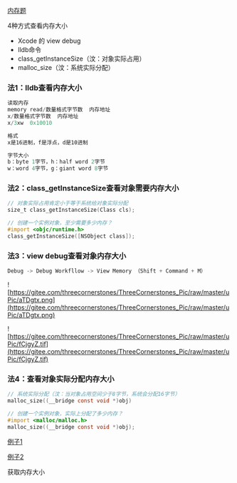 [内存题](https://www.notion.so/50b4d73bb0dc40e09ffa16ca1a2a0fe2) 

4种方式查看内存大小

- Xcode 的 view debug
- lldb命令
- class_getInstanceSize（汶：对象实际占用）
- malloc_size（汶：系统实际分配）

### 法1：lldb查看内存大小

```objectivec
读取内存
memory read/数量格式字节数  内存地址
x/数量格式字节数  内存地址
x/3xw  0x10010

格式
x是16进制，f是浮点，d是10进制

字节大小
b：byte 1字节，h：half word 2字节
w：word 4字节，g：giant word 8字节
```

### 法2：class_getInstanceSize查看对象需要内存大小

```objectivec
// 对象实际占用肯定小于等于系统给对象实际分配
size_t class_getInstanceSize(Class cls);

// 创建一个实例对象，至少需要多少内存？
#import <objc/runtime.h>
class_getInstanceSize([NSObject class]);
```

### 法3：view debug查看对象内存大小

```objectivec
Debug -> Debug Workfllow -> View Memory （Shift + Command + M）
```

![https://gitee.com/threecornerstones/ThreeCornerstones_Pic/raw/master/uPic/aTDgtx.png](https://gitee.com/threecornerstones/ThreeCornerstones_Pic/raw/master/uPic/aTDgtx.png)

![https://gitee.com/threecornerstones/ThreeCornerstones_Pic/raw/master/uPic/fCjgyZ.tif](https://gitee.com/threecornerstones/ThreeCornerstones_Pic/raw/master/uPic/fCjgyZ.tif)

### 法4：查看对象实际分配内存大小

```objectivec
// 系统实际分配（汶：当对象占用空间少于8字节，系统会分配16字节）
malloc_size((__bridge const void *)obj)

// 创建一个实例对象，实际上分配了多少内存？
#import <malloc/malloc.h>
malloc_size((__bridge const void *)obj);
```

[例子1](https://www.notion.so/1-010cb7c7240d4d1b9c06b241d7ec99a0)

[例子2](https://www.notion.so/2-9021498525f742579ce774e91f8dd9f5)

获取内存大小